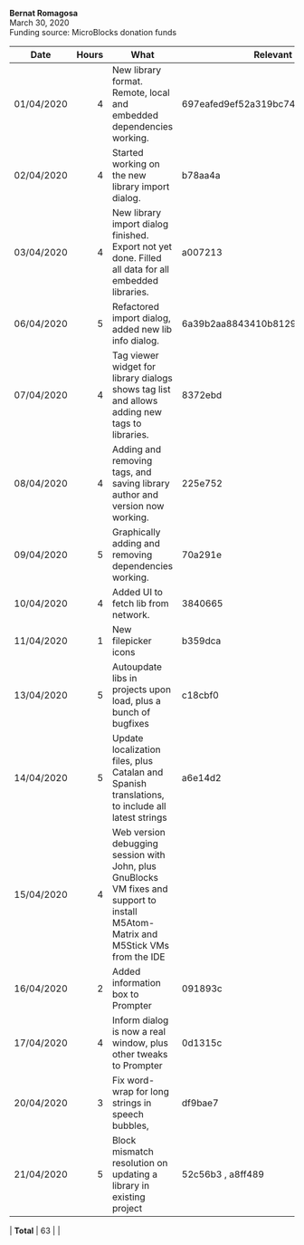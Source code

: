 **Bernat Romagosa**<br>
March 30, 2020<br>
Funding source: MicroBlocks donation funds

| Date       | Hours | What | Relevant Commits |
|------------|------:|------|-----|
| 01/04/2020 | 4 | New library format. Remote, local and embedded dependencies working. | 697eafed9ef52a319bc748d089c781a440815330
| 02/04/2020 | 4 | Started working on the new library import dialog. | b78aa4a
| 03/04/2020 | 4 | New library import dialog finished. Export not yet done. Filled all data for all embedded libraries. | a007213
| 06/04/2020 | 5 | Refactored import dialog, added new lib info dialog. | 6a39b2aa8843410b8129db3f0497662ac9567fb6
| 07/04/2020 | 4 | Tag viewer widget for library dialogs shows tag list and allows adding new tags to libraries. | 8372ebd
| 08/04/2020 | 4 | Adding and removing tags, and saving library author and version now working. | 225e752
| 09/04/2020 | 5 | Graphically adding and removing dependencies working. | 70a291e
| 10/04/2020 | 4 | Added UI to fetch lib from network. | 3840665
| 11/04/2020 | 1 | New filepicker icons | b359dca
| 13/04/2020 | 5 | Autoupdate libs in projects upon load, plus a bunch of bugfixes | c18cbf0
| 14/04/2020 | 5 | Update localization files, plus Catalan and Spanish translations, to include all latest strings | a6e14d2
| 15/04/2020 | 4 | Web version debugging session with John, plus GnuBlocks VM fixes and support to install M5Atom-Matrix and M5Stick VMs from the IDE |
| 16/04/2020 | 2 | Added information box to Prompter | 091893c
| 17/04/2020 | 4 | Inform dialog is now a real window, plus other tweaks to Prompter | 0d1315c
| 20/04/2020 | 3 | Fix word-wrap for long strings in speech bubbles, | df9bae7
| 21/04/2020 | 5 | Block mismatch resolution on updating a library in existing project | 52c56b3 , a8ff489

| **Total**  | 63 | |

